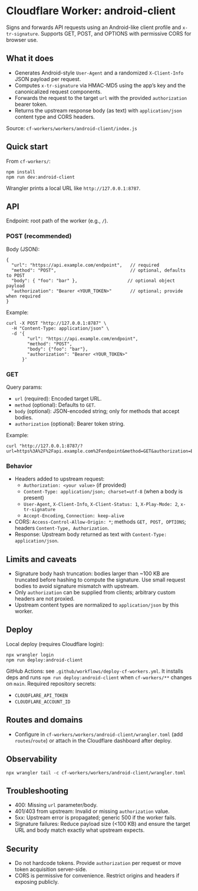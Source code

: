# Cloudflare Worker: android-client

Signs and forwards API requests using an Android-like client profile and `x-tr-signature`. Supports GET, POST, and OPTIONS with permissive CORS for browser use.

## What it does

- Generates Android-style `User-Agent` and a randomized `X-Client-Info` JSON payload per request.
- Computes `x-tr-signature` via HMAC-MD5 using the app’s key and the canonicalized request components.
- Forwards the request to the target `url` with the provided `authorization` bearer token.
- Returns the upstream response body (as text) with `application/json` content type and CORS headers.

Source: `cf-workers/workers/android-client/index.js`

## Quick start

From `cf-workers/`:

```
npm install
npm run dev:android-client
```

Wrangler prints a local URL like `http://127.0.0.1:8787`.

## API

Endpoint: root path of the worker (e.g., `/`).

### POST (recommended)

Body (JSON):

```
{
  "url": "https://api.example.com/endpoint",   // required
  "method": "POST",                            // optional, defaults to POST
  "body": { "foo": "bar" },                   // optional object payload
  "authorization": "Bearer <YOUR_TOKEN>"       // optional; provide when required
}
```

Example:

```
curl -X POST "http://127.0.0.1:8787" \
  -H "Content-Type: application/json" \
  -d '{
        "url": "https://api.example.com/endpoint",
        "method": "POST",
        "body": {"foo": "bar"},
        "authorization": "Bearer <YOUR_TOKEN>"
      }'
```

### GET

Query params:

- `url` (required): Encoded target URL.
- `method` (optional): Defaults to `GET`.
- `body` (optional): JSON-encoded string; only for methods that accept bodies.
- `authorization` (optional): Bearer token string.

Example:

```
curl "http://127.0.0.1:8787/?url=https%3A%2F%2Fapi.example.com%2Fendpoint&method=GET&authorization=Bearer%20<YOUR_TOKEN>"
```

### Behavior

- Headers added to upstream request:
  - `Authorization: <your value>` (if provided)
  - `Content-Type: application/json; charset=utf-8` (when a body is present)
  - `User-Agent`, `X-Client-Info`, `X-Client-Status: 1`, `X-Play-Mode: 2`, `x-tr-signature`
  - `Accept-Encoding`, `Connection: keep-alive`
- CORS: `Access-Control-Allow-Origin: *`; methods `GET, POST, OPTIONS`; headers `Content-Type, Authorization`.
- Response: Upstream body returned as text with `Content-Type: application/json`.

## Limits and caveats

- Signature body hash truncation: bodies larger than ~100 KB are truncated before hashing to compute the signature. Use small request bodies to avoid signature mismatch with upstream.
- Only `authorization` can be supplied from clients; arbitrary custom headers are not proxied.
- Upstream content types are normalized to `application/json` by this worker.

## Deploy

Local deploy (requires Cloudflare login):

```
npx wrangler login
npm run deploy:android-client
```

GitHub Actions: see `.github/workflows/deploy-cf-workers.yml`. It installs deps and runs `npm run deploy:android-client` when `cf-workers/**` changes on `main`. Required repository secrets:

- `CLOUDFLARE_API_TOKEN`
- `CLOUDFLARE_ACCOUNT_ID`

## Routes and domains

- Configure in `cf-workers/workers/android-client/wrangler.toml` (add `routes`/`route`) or attach in the Cloudflare dashboard after deploy.

## Observability

```
npx wrangler tail -c cf-workers/workers/android-client/wrangler.toml
```

## Troubleshooting

- 400: Missing `url` parameter/body.
- 401/403 from upstream: Invalid or missing `authorization` value.
- 5xx: Upstream error is propagated; generic 500 if the worker fails.
- Signature failures: Reduce payload size (<100 KB) and ensure the target URL and body match exactly what upstream expects.

## Security

- Do not hardcode tokens. Provide `authorization` per request or move token acquisition server-side.
- CORS is permissive for convenience. Restrict origins and headers if exposing publicly.

